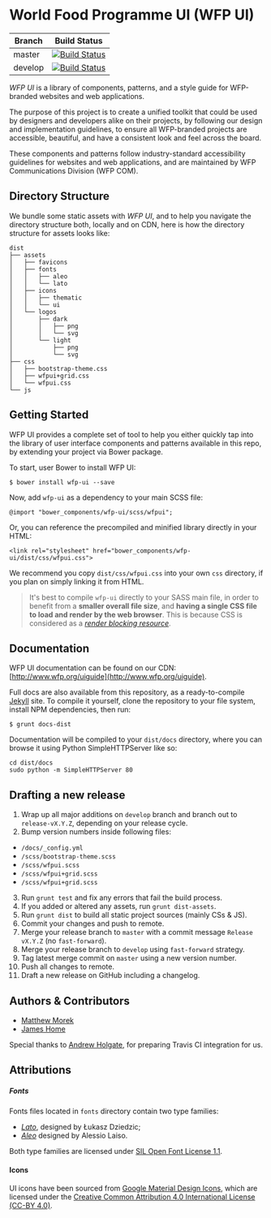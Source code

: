 # World Food Programme UI (WFP UI)

Branch  | Build Status
--------|-------------
master  | [![Build Status](https://travis-ci.org/wfp/ui.svg?branch=master)](https://travis-ci.org/wfp/ui)
develop | [![Build Status](https://travis-ci.org/wfp/ui.svg?branch=develop)](https://travis-ci.org/wfp/ui)

_WFP UI_ is a library of components, patterns, and a style guide for WFP-branded websites and web applications.

The purpose of this project is to create a unified toolkit that could be used by designers and developers alike on their projects, by following our design and implementation guidelines, to ensure all WFP-branded projects are accessible, beautiful, and have a consistent look and feel across the board.

These components and patterns follow industry-standard accessibility guidelines for websites and web applications, and are maintained by WFP Communications Division (WFP COM).

## Directory Structure
We bundle some static assets with _WFP UI_, and to help you navigate the directory structure both, locally and on CDN, here is how the directory structure for assets looks like:

```
dist
├── assets
│   ├── favicons
│   ├── fonts
│   │   ├── aleo
│   │   └── lato
│   ├── icons
│   │   ├── thematic
│   │   └── ui
│   └── logos
│       ├── dark
│       │   ├── png
│       │   └── svg
│       └── light
│           ├── png
│           └── svg
├── css
│   ├── bootstrap-theme.css
│   ├── wfpui+grid.css
│   └── wfpui.css
└── js
```

## Getting Started
WFP UI provides a complete set of tool to help you either quickly tap into the library of user interface components and patterns available in this repo, by extending your project via Bower package.

To start, user Bower to install WFP UI:

```
$ bower install wfp-ui --save
```

Now, add `wfp-ui` as a dependency to your main SCSS file:

```
@import "bower_components/wfp-ui/scss/wfpui";
```

Or, you can reference the precompiled and minified library directly in your HTML:

```
<link rel="stylesheet" href="bower_components/wfp-ui/dist/css/wfpui.css">
```

We recommend you copy `dist/css/wfpui.css` into your own `css` directory, if you plan on simply linking it from HTML.

> It's best to compile `wfp-ui` directly to your SASS main file, in order to benefit from a **smaller overall file size**, and **having a single CSS file to load and render by the web browser**.
> This is because CSS is considered as a [_render blocking resource_](https://developers.google.com/web/fundamentals/performance/critical-rendering-path/render-blocking-css).

## Documentation
WFP UI documentation can be found on our CDN: [http://www.wfp.org/uiguide](http://www.wfp.org/uiguide).

Full docs are also available from this repository, as a ready-to-compile [Jekyll](https://github.com/jekyll/jekyll) site. To compile it yourself, clone the repository to your file system, install NPM dependencies, then run:

```
$ grunt docs-dist
```

Documentation will be compiled to your `dist/docs` directory, where you can browse it using Python SimpleHTTPServer like so:

```
cd dist/docs
sudo python -m SimpleHTTPServer 80
```

## Drafting a new release
1. Wrap up all major additions on `develop` branch and branch out to `release-vX.Y.Z`, depending on your release cycle.
2. Bump version numbers inside following files:
  - `/docs/_config.yml`
  - `/scss/bootstrap-theme.scss`
  - `/scss/wfpui.scss`
  - `/scss/wfpui+grid.scss`
  - `/scss/wfpui+grid.scss`
3. Run `grunt test` and fix any errors that fail the build process.
4. If you added or altered any assets, run `grunt dist-assets`.
5. Run `grunt dist` to build all static project sources (mainly CSs & JS).
6. Commit your changes and push to remote.
7. Merge your release branch to `master` with a commit message `Release vX.Y.Z` (no `fast-forward`).
8. Merge your release branch to `develop` using `fast-forward` strategy.
9. Tag latest merge commit on `master` using a new version number.
10. Push all changes to remote.
11. Draft a new release on GitHub including a changelog.

## Authors & Contributors
- [Matthew Morek](https://github.com/matthewmorek)
- [James Home](https://github.com/jrah)

Special thanks to [Andrew Holgate](https://github.com/andrewholgate), for preparing Travis CI integration for us.

## Attributions

##### Fonts
Fonts files located in `fonts` directory contain two type families:

- [*Lato*](https://www.google.com/fonts/specimen/Lato), designed by Łukasz Dziedzic;
- [*Aleo*](http://www.fontfabric.com/aleo-free-font/) designed by Alessio Laiso.

Both type families are licensed under [SIL Open Font License 1.1](http://scripts.sil.org/OFL).

#### Icons
UI icons have been sourced from [Google Material Design Icons](https://github.com/google/material-design-icons), which are licensed under the [Creative Common Attribution 4.0 International License (CC-BY 4.0)](http://creativecommons.org/licenses/by/4.0/).
